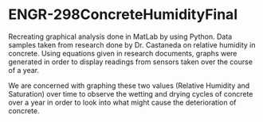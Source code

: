 # ENGR-298ConcreteHumidityFinal

Recreating graphical analysis done in MatLab by using Python. Data samples taken from research done by Dr. Castaneda on relative humidity in concrete.
Using equations given in research documents, graphs were generated in order to display readings from sensors taken over the course of a year.

We are concerned with graphing these two values (Relative Humidity and Saturation) over time to observe the wetting and drying cycles of concrete over a year
in order to look into what might cause the deterioration of concrete. 

